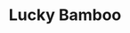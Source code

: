 ---
title: "Lucky Bamboo"
url: /ciudad-autonoma-de-buenos-aires/lucky-bamboo/
shop: Garten-Center
---